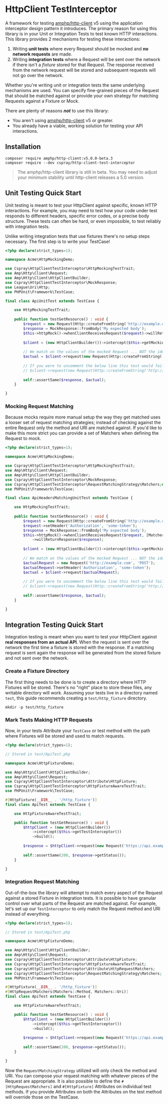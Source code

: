# HttpClient TestInterceptor

A framework for testing [amphp/http-client](https://github.com/amphp/http-client) v5 using the application interceptor design pattern it introduces. The primary reason for using this library is in your Unit or Integration Tests to test known HTTP interactions. This library provides 2 mechanisms for testing these interactions:

1. Writing **unit tests** where every Request should be mocked and **no network requests** are made.
2. Writing **integration tests** where a Request will be sent over the network if there isn't a _fixture_ stored for that Request. The response received from the network request will be stored and subsequent requests will not go over the network.

Whether you're writing unit or integration tests the same underlying mechanisms are used. You can specify fine-grained pieces of the Request that should be matched against or provide your own strategy for matching Requests against a Fixture or Mock.

There are plenty of reasons **_not_** to use this library:

- You aren't using [amphp/http-client](https://github.com/amphp/http-client) v5 or greater.
- You already have a viable, working solution for testing your API interactions.

## Installation

```
composer require amphp/http-client:v5.0.0-beta.3
composer require --dev cspray/http-client-test-interceptor
```

> The amphp/http-client library is still in beta. You may need to adjust your minimum stability until http-client releases a 5.0 version.

## Unit Testing Quick Start

Unit testing is meant to test your HttpClient against specific, known HTTP interactions. For example, you may need to test how your code under test responds to different headers, specific error codes, or a precise body structure. These tests can often be hard, or even impossible, to test reliably with integration tests.

Unlike writing integration tests that use fixtures there's no setup steps necessary. The first step is to write your TestCase!

```php
<?php declare(strict_types=1);

namespace Acme\HttpMockingDemo;

use Cspray\HttpClientTestInterceptor\HttpMockingTestTrait;
use Amp\Http\Client\Request;
use Amp\Http\Client\HttpClientBuilder;
use Cspray\HttpClientTestInterceptor\MockResponse;
use League\Uri\Http;
use PHPUnit\Framework\TestCase;

final class ApiUnitTest extends TestCase {

    use HttpMockingTestTrait;
    
    public function testGetResource() : void {
        $request = new Request(Http::createFromString('http://example.com'), 'POST');
        $response = MockResponse::fromBody('My expected body');
        $this->httpMock()->whenClientReceivesRequest($request)->willReturnResponse($response);
            
        $client = (new HttpClientBuilder())->intercept($this->getMockingInterceptor())->build();
        
        // We match on the values of the mocked Request ... NOT the identity of the object
        $actual = $client->request(new Request(Http::createFromString('http://example.com')), 'POST');
        
        // If you were to uncomment the below line this test would fail with a RequestNotMocked exception as the methods do not match
        // $client->request(new Request(Http::createFromString('http://example.com')), 'GET');
        
        self::assertSame($response, $actual);
    }

}
```

### Mocking Request Matching

Because mocks require more manual setup the way they get matched uses a looser set of request matching strategies; instead of checking against the entire Request only the method and URI are matched against. If you'd like to make this more strict you can provide a set of Matchers when defining the Request to mock.

```php
<?php declare(strict_types=1);

namespace Acme\HttpMockingDemo;

use Cspray\HttpClientTestInterceptor\HttpMockingTestTrait;
use Amp\Http\Client\Request;
use Amp\Http\Client\HttpClientBuilder;
use Cspray\HttpClientTestInterceptor\MockResponse;
use Cspray\HttpClientTestInterceptor\RequestMatchingStrategy\Matchers;use League\Uri\Http;
use PHPUnit\Framework\TestCase;

final class ApiHeadersMatchingUnitTest extends TestCase {

    use HttpMockingTestTrait;
    
    public function testGetResource() : void {
        $request = new Request(Http::createFromString('http://example.com'), 'POST');
        $request->setHeader('Authorization', 'some-token');
        $response = MockResponse::fromBody('My expected body');
        $this->httpMock()->whenClientReceivesRequest($request, [Matchers::Uri, Matchers::Method, Matchers::Headers])
            ->willReturnResponse($response);
            
        $client = (new HttpClientBuilder())->intercept($this->getMockingInterceptor())->build();
        
        // We match on the values of the mocked Request ... NOT the identity of the object
        $actualRequest = new Request('http://example.com', 'POST');
        $actualRequest->setHeader('Authorization', 'some-token');
        $actual = $client->request($actualRequest);
        
        // If you were to uncomment the below line this test would fail with a RequestNotMocked exception as the _headers_ do not match
        // $client->request(new Request(Http::createFromString('http://example.com')), 'POST');
        
        self::assertSame($response, $actual);
    }

}
```

## Integration Testing Quick Start

Integration testing is meant when you want to test your HttpClient against **real responses from an actual API**. When the request is sent over the network the first time a fixture is stored with the response. If a matching request is sent again the response will be generated from the stored fixture and not sent over the network.

### Create a Fixture Directory

The first thing needs to be done is to create a directory where HTTP Fixtures will be stored. There's no "right" place to store these files, any writable directory will work. Assuming your tests live in a directory named `test`, this guide recommends creating a `test/http_fixture` directory.

```
mkdir -p test/http_fixture
```

### Mark Tests Making HTTP Requests

Now, in your tests Attribute your `TestCase` or test method with the path where Fixtures will be stored and used to match requests.

```php
<?php declare(strict_types=1);

// Stored in test/ApiTest.php

namespace Acme\HttpFixtureDemo;

use Amp\Http\Client\HttpClientBuilder;
use Amp\Http\Client\Request;
use Cspray\HttpClientTestInterceptor\Attribute\HttpFixture;
use Cspray\HttpClientTestInterceptor\HttpFixtureAwareTestTrait;
use PHPUnit\Framework\TestCase;

#[HttpFixture(__DIR__ . '/http_fixture')]
final class ApiTest extends TestCase {

    use HttpFixtureAwareTestTrait;

    public function testGetResource() : void {
        $httpClient = (new HttpClientBuilder())
            ->intercept($this->getTestInterceptor())
            ->build();
        
        $response = $httpClient->request(new Request('https://api.example.com'));
        
        self::assertSame(200, $response->getStatus());
    }

}
```

### Integration Request Matching

Out-of-the-box the library will attempt to match every aspect of the Request against a stored Fixture in integration tests. It is possible to have granular control over what parts of the Request are matched against. For example, let's set up our `TestInterceptor` to only match the Request method and URI instead of everything.

```php
<?php declare(strict_types=1);

// Stored in test/ApiTest.php

namespace Acme\HttpFixtureDemo;

use Amp\Http\Client\HttpClientBuilder;
use Amp\Http\Client\Request;
use Cspray\HttpClientTestInterceptor\Attribute\HttpFixture;
use Cspray\HttpClientTestInterceptor\HttpFixtureAwareTestTrait;
use Cspray\HttpClientTestInterceptor\Attribute\HttpRequestMatchers;
use Cspray\HttpClientTestInterceptor\RequestMatchingStrategy\Matchers;
use PHPUnit\Framework\TestCase;

#[HttpFixture(__DIR__ . '/http_fixture')]
#[HttpRequestMatchers(Matchers::Method, Matchers::Uri)]
final class ApiTest extends TestCase {

    use HttpFixtureAwareTestTrait;

    public function testGetResource() : void {
        $httpClient = (new HttpClientBuilder())
            ->intercept($this->getTestInterceptor())
            ->build();
        
        $response = $httpClient->request(new Request('https://api.example.com'));
        
        self::assertSame(200, $response->getStatus());
    }

}
```

Now the `RequestMatchingStrategy` utilized will only check the method and URI. You can compose your request matching with whatever pieces of the Request are appropriate. It is also possible to define the `#[HttpRequestMatchers]` and `#[HttpFixture]` Attributes on individual test methods. If you provide Attributes on both the Attributes on the test method will override those on the TestCase.